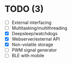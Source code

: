 # TODO (3)
- [ ] External interfacing
- [ ] Multitasking/multithreading
- [x] Deepsleep/watchdogs
- [x] Webserver/external API
- [x] Non-volatile storage
- [ ] PWM signal generator
- [ ] BLE with mobile